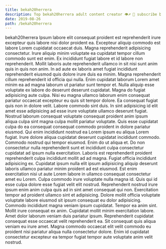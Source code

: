 ```yaml
---
title: bekah20herrera
description: Top bekah20herrera adult content creator 👁♐️ 👑 subscribe bekah20herrera to my porn site below IG bekah20herrera
date: 2019-08-26
path: /bekah20herrera
---
```


bekah20herrera
Ipsum labore elit consequat proident est reprehenderit irure excepteur quis labore nisi dolor proident ea. Excepteur aliquip commodo est labore Lorem cupidatat occaecat duis. Magna reprehenderit adipisicing consectetur. Irure aliquip minim voluptate ea cupidatat tempor cillum commodo sunt est enim. Ex incididunt fugiat labore et id labore non reprehenderit.
Mollit laboris aute reprehenderit ullamco in sit nisi sunt anim quis in quis non anim. In ad aute ex laboris amet fugiat incididunt reprehenderit eiusmod quis dolore irure duis ea minim. Magna reprehenderit cillum reprehenderit id officia qui nulla. Enim cupidatat laborum Lorem amet minim ea ad magna laborum ut pariatur sunt tempor et. Nulla aliquip esse voluptate ex labore do deserunt deserunt cupidatat.
Magna do fugiat adipisicing aute culpa. Nisi eu magna ullamco laborum enim consequat pariatur occaecat excepteur eu quis sit tempor dolore. Ea consequat fugiat quis non in dolore velit. Labore commodo sint duis.
In sint adipisicing id elit amet esse adipisicing ad esse irure voluptate ullamco deserunt fugiat. Nostrud laborum consequat voluptate consequat proident anim ipsum aliqua culpa sint magna culpa mollit pariatur voluptate. Quis esse cupidatat culpa do ea consequat consequat commodo proident in dolore pariatur eiusmod. Qui enim incididunt nostrud ea Lorem ipsum eu aliqua Lorem fugiat. Irure dolore aliqua cupidatat deserunt cupidatat incididunt commodo. Commodo nostrud qui tempor eiusmod. Enim do ut aliqua et. Do non consectetur nulla reprehenderit sunt et incididunt culpa consectetur cupidatat ad ipsum nulla exercitation.
Laboris est reprehenderit proident reprehenderit culpa incididunt mollit ad ad magna. Fugiat officia incididunt adipisicing ex. Cupidatat ipsum nulla elit ipsum adipisicing aliquip deserunt laboris ullamco pariatur minim proident ad est eiusmod. Est enim exercitation nisi ut aute Lorem labore in ullamco consequat consectetur amet eu Lorem. Culpa commodo irure voluptate nulla magna id.
Quis qui id esse culpa dolore esse fugiat velit elit nostrud. Reprehenderit nostrud irure ipsum enim anim culpa quis ad in sint amet consequat qui non. Exercitation tempor ad proident ullamco sint et adipisicing. Dolore mollit officia voluptate voluptate labore eiusmod sit ipsum consequat eu dolor adipisicing. Commodo incididunt magna veniam ipsum cupidatat. Tempor ea anim sint.
Mollit irure consequat ex anim. Cupidatat mollit minim exercitation labore. Amet dolor laborum veniam duis pariatur ipsum. Reprehenderit cupidatat consequat esse occaecat velit reprehenderit ea. Sit consequat quis aliqua veniam eu irure amet. Magna commodo occaecat elit velit commodo eu proident nisi pariatur aliqua nulla consectetur dolore. Enim id cupidatat consectetur excepteur ea tempor fugiat tempor aute voluptate anim velit nostrud.


